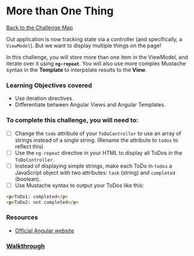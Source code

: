# More than One Thing

[Back to the Challenge Map](00_challenge_map.md)

Out application is now tracking state via a controller (and specifically, a `ViewModel`). But we want to display multiple things on the page!

In this challenge, you will store more than one item in the ViewModel, and iterate over it using **`ng-repeat`**. You will also use more complex Mustache syntax in the **Template** to interpolate results to the **View**.

### Learning Objectives covered
- Use iteration directives.
- Differentiate between Angular Views and Angular Templates.

### To complete this challenge, you will need to:

- [ ] Change the `todo` attribute of your `ToDoController` to use an array of strings instead of a single string. (Rename the attribute to `todos` to reflect this)
- [ ] Use the `ng-repeat` directive in your HTML to display all ToDos in the `ToDoController`.
- [ ] Instead of displaying simple strings, make each ToDo in `todos` a JavaScript object with two attributes: `task` (string) and `completed` (boolean).
- [ ] Use Mustache syntax to output your ToDos like this: 

```html
<p>ToDo1: completed</p>
<p>ToDo2: not completed</p>
```

### Resources

- [Official Angular website](https://angularjs.org/)

### [Walkthrough](walkthroughs/04_more_than_one_thing.md)
